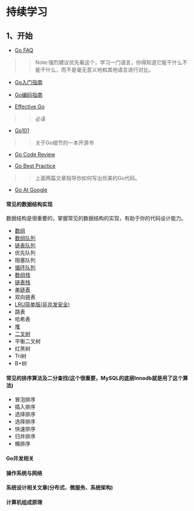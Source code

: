 # 持续学习


## 1、开始

* [Go FAQ](https://learnku.com/go/wikis/38175)
>>Note:强烈建议优先看这个，学习一门语言，你得知道它能干什么不能干什么，而不是毫无意义地和其他语言进行对比。


* [Go入门指南](https://learnku.com/docs/the-way-to-go)

* [Go编码指南](https://learnku.com/go/wikis/38174)

* [Effective Go](https://learnku.com/docs/effective-go/2020)
>> 必读

* [Go101](https://gfw.go101.org/article/101.html)
>> 关于Go细节的一本开源书


* [Go Code Review](https://learnku.com/go/wikis/48375)

* [Go Best Practice](https://learnku.com/go/wikis/38430)
>> 上面两篇文章指导你如何写出优美的Go代码。

* [Go At Google](https://talks.golang.org/2012/splash.article)

#### 常见的数据结构实现

数据结构是很重要的，掌握常见的数据结构的实现，有助于你的代码设计能力。

- [数组](datastruct/array.go)
- [数组队列](datastruct/queue_on_array.go)
- [链表队列](datastruct/queue_on_list.go)
- 优先队列
- 阻塞队列
- [循环队列](datastruct/circle_queue.go)
- [数组栈](datastruct/stack_on_array.go)
- [链表栈](datastruct/stack_on_list.go)
- [单链表](datastruct/singel_list.go)
- 双向链表
- [LRU简单版(非并发安全)](datastruct/LRU.go)
- 跳表
- 哈希表
- [堆](datastruct/heap.go)
- [二叉树](datastruct/binaryTree.go)
- 平衡二叉树
- 红黑树
- Tri树
- B+树

#### 常见的排序算法及二分查找(这个很重要，MySQL的底层Innodb就是用了这个算法)

- 冒泡排序
- 插入排序
- 选择排序
- 选择排序
- 快速排序
- 归并排序
- 桶排序

#### Go并发相关


#### 操作系统与网络


#### 系统设计相关文章(分布式、微服务、系统架构)



#### 计算机组成原理